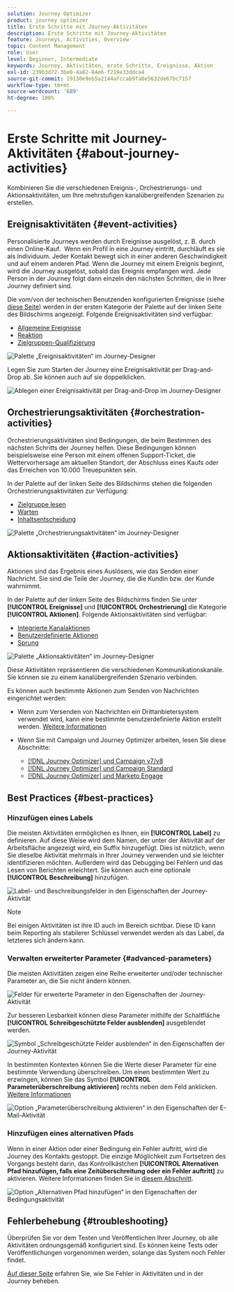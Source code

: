 ```yaml
---
solution: Journey Optimizer
product: journey optimizer
title: Erste Schritte mit Journey-Aktivitäten
description: Erste Schritte mit Journey-Aktivitäten
feature: Journeys, Activities, Overview
topic: Content Management
role: User
level: Beginner, Intermediate
keywords: Journey, Aktivitäten, erste Schritte, Ereignisse, Aktion
exl-id: 239b3d72-3be0-4a82-84e6-f219e33ddca4
source-git-commit: 19130e9eb5a2144afccab9fa8e5632de67bc7157
workflow-type: tm+mt
source-wordcount: '689'
ht-degree: 100%

---
```


# Erste Schritte mit Journey-Aktivitäten {#about-journey-activities}

Kombinieren Sie die verschiedenen Ereignis-, Orchestrierungs- und Aktionsaktivitäten, um Ihre mehrstufigen kanalübergreifenden Szenarien zu erstellen.

## Ereignisaktivitäten {#event-activities}

Personalisierte Journeys werden durch Ereignisse ausgelöst, z. B. durch einen Online-Kauf.  Wenn ein Profil in eine Journey eintritt, durchläuft es sie als Individuum. Jeder Kontakt bewegt sich in einer anderen Geschwindigkeit und auf einem anderen Pfad. Wenn die Journey mit einem Ereignis beginnt, wird die Journey ausgelöst, sobald das Ereignis empfangen wird. Jede Person in der Journey folgt dann einzeln den nächsten Schritten, die in Ihrer Journey definiert sind.

Die vom/von der technischen Benutzenden konfigurierten Ereignisse (siehe [diese Seite](../event/about-events.md)) werden in der ersten Kategorie der Palette auf der linken Seite des Bildschirms angezeigt. Folgende Ereignisaktivitäten sind verfügbar:

* [Allgemeine Ereignisse](../building-journeys/general-events.md)
* [Reaktion](../building-journeys/reaction-events.md)
* [Zielgruppen-Qualifizierung](../building-journeys/audience-qualification-events.md)

![Palette „Ereignisaktivitäten“ im Journey-Designer](assets/journey43.png)

Legen Sie zum Starten der Journey eine Ereignisaktivität per Drag-and-Drop ab. Sie können auch auf sie doppelklicken.

![Ablegen einer Ereignisaktivität per Drag-and-Drop im Journey-Designer](assets/journey44.png)

## Orchestrierungsaktivitäten {#orchestration-activities}

Orchestrierungsaktivitäten sind Bedingungen, die beim Bestimmen des nächsten Schritts der Journey helfen. Diese Bedingungen können beispielsweise eine Person mit einem offenen Support-Ticket, die Wettervorhersage am aktuellen Standort, der Abschluss eines Kaufs oder das Erreichen von 10.000 Treuepunkten sein. 

In der Palette auf der linken Seite des Bildschirms stehen die folgenden Orchestrierungsaktivitäten zur Verfügung:

<!--* [Optimize](optimize.md)-->
* [Zielgruppe lesen](read-audience.md)
* [Warten](wait-activity.md)
* [Inhaltsentscheidung](content-decision.md)

![Palette „Orchestrierungsaktivitäten“ im Journey-Designer](assets/journey-orchestration-activities.png)

## Aktionsaktivitäten {#action-activities}

Aktionen sind das Ergebnis eines Auslösers, wie das Senden einer Nachricht. Sie sind die Teile der Journey, die die Kundin bzw. der Kunde wahrnimmt.

In der Palette auf der linken Seite des Bildschirms finden Sie unter **[!UICONTROL Ereignisse]** und **[!UICONTROL Orchestrierung]** die Kategorie **[!UICONTROL Aktionen]**. Folgende Aktionsaktivitäten sind verfügbar:

* [Integrierte Kanalaktionen](../building-journeys/journeys-message.md)
* [Benutzerdefinierte Aktionen](../building-journeys/using-custom-actions.md)
* [Sprung](../building-journeys/jump.md)

![Palette „Aktionsaktivitäten“ im Journey-Designer](assets/journey58.png)

Diese Aktivitäten repräsentieren die verschiedenen Kommunikationskanäle. Sie können sie zu einem kanalübergreifenden Szenario verbinden.

Es können auch bestimmte Aktionen zum Senden von Nachrichten eingerichtet werden:

* Wenn zum Versenden von Nachrichten ein Drittanbietersystem verwendet wird, kann eine bestimmte benutzerdefinierte Aktion erstellt werden. [Weitere Informationen](../action/action.md)

* Wenn Sie mit Campaign und Journey Optimizer arbeiten, lesen Sie diese Abschnitte:

   * [[!DNL Journey Optimizer] und Campaign v7/v8](../action/acc-action.md)
   * [[!DNL Journey Optimizer] und Campaign Standard](../action/acs-action.md)
   * [[!DNL Journey Optimizer] und Marketo Engage](../action/marketo-engage.md)

## Best Practices {#best-practices}

### Hinzufügen eines Labels

Die meisten Aktivitäten ermöglichen es Ihnen, ein **[!UICONTROL Label]** zu definieren. Auf diese Weise wird dem Namen, der unter der Aktivität auf der Arbeitsfläche angezeigt wird, ein Suffix hinzugefügt. Dies ist nützlich, wenn Sie dieselbe Aktivität mehrmals in Ihrer Journey verwenden und sie leichter identifizieren möchten. Außerdem wird das Debugging bei Fehlern und das Lesen von Berichten erleichtert. Sie können auch eine optionale **[!UICONTROL Beschreibung]** hinzufügen.

![Label- und Beschreibungsfelder in den Eigenschaften der Journey-Aktivität](assets/journey-action-label.png)

>[!NOTE]
>
>Bei einigen Aktivitäten ist ihre ID auch im Bereich sichtbar. Diese ID kann beim Reporting als stabilerer Schlüssel verwendet werden als das Label, da letzteres sich ändern kann.

### Verwalten erweiterter Parameter {#advanced-parameters}

Die meisten Aktivitäten zeigen eine Reihe erweiterter und/oder technischer Parameter an, die Sie nicht ändern können.

![Felder für erweiterte Parameter in den Eigenschaften der Journey-Aktivität](assets/journey-advanced-parameters.png)

Zur besseren Lesbarkeit können diese Parameter mithilfe der Schaltfläche **[!UICONTROL Schreibgeschützte Felder ausblenden]** ausgeblendet werden.

![Symbol „Schreibgeschützte Felder ausblenden“ in den Eigenschaften der Journey-Aktivität](assets/journey-hide-read-only-fields.png)

In bestimmten Kontexten können Sie die Werte dieser Parameter für eine bestimmte Verwendung überschreiben. Um einen bestimmten Wert zu erzwingen, können Sie das Symbol **[!UICONTROL Parameterüberschreibung aktivieren]** rechts neben dem Feld anklicken. [Weitere Informationen](../configuration/primary-email-addresses.md#journey-parameters)

![Option „Parameterüberschreibung aktivieren“ in den Eigenschaften der E-Mail-Aktivität](assets/journey-enable-parameter-override.png)

### Hinzufügen eines alternativen Pfads

Wenn in einer Aktion oder einer Bedingung ein Fehler auftritt, wird die Journey des Kontakts gestoppt. Die einzige Möglichkeit zum Fortsetzen des Vorgangs besteht darin, das Kontrollkästchen **[!UICONTROL Alternativen Pfad hinzufügen, falls eine Zeitüberschreitung oder ein Fehler auftritt]** zu aktivieren. Weitere Informationen finden Sie in [diesem Abschnitt](../building-journeys/using-the-journey-designer.md#paths).

![Option „Alternativen Pfad hinzufügen“ in den Eigenschaften der Bedingungsaktivität](assets/journey42.png)

## Fehlerbehebung {#troubleshooting}

Überprüfen Sie vor dem Testen und Veröffentlichen Ihrer Journey, ob alle Aktivitäten ordnungsgemäß konfiguriert sind. Es können keine Tests oder Veröffentlichungen vorgenommen werden, solange das System noch Fehler findet.

[Auf dieser Seite](troubleshooting.md) erfahren Sie, wie Sie Fehler in Aktivitäten und in der Journey beheben.
